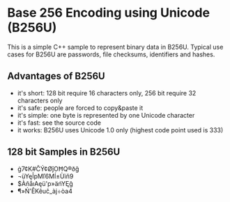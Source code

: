 Base 256 Encoding using Unicode (B256U)
=======================================

This is a simple C++ sample to represent binary data in B256U. Typical use cases for B256U are passwords, file checksums, identifiers and hashes.

Advantages of B256U
-------------------
* it's short: 128 bit require 16 characters only, 256 bit require 32 characters only
* it's safe: people are forced to copy&paste it 
* it's simple: one byte is represented by one Unicode character
* it's fast: see the source code
* it works: B256U uses Unicode 1.0 only (highest code point used is 333)

128 bit Samples in B256U
------------------------
* ġ7¢K#ĈÝ¢ØĵOĦQ®ðğ
* ¬üYęÎpMľ6Mĺ±Ùìň9
* $ÀňåıAęü'p»äńYĘĝ
* ¶»Ń'ÊKêuĉ_àj÷òa4
